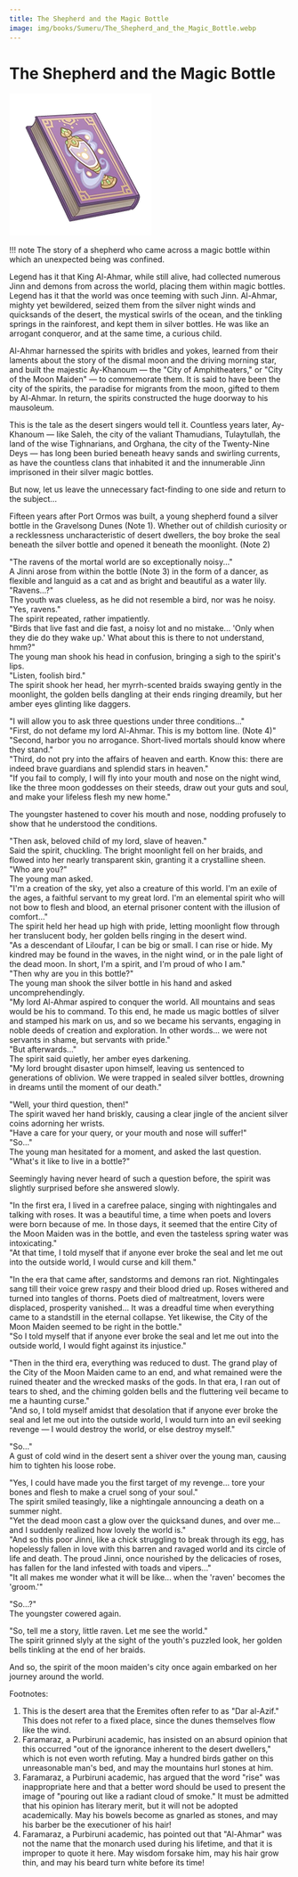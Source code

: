 ```yaml
---
title: The Shepherd and the Magic Bottle
image: img/books/Sumeru/The_Shepherd_and_the_Magic_Bottle.webp
---
```


# The Shepherd and the Magic Bottle

![Book Image](../../img/books/Sumeru/The_Shepherd_and_the_Magic_Bottle.webp)

!!! note
    The story of a shepherd who came across a magic bottle within which an unexpected being was confined.
  
Legend has it that King Al-Ahmar, while still alive, had collected numerous Jinn and demons from across the world, placing them within magic bottles.  
Legend has it that the world was once teeming with such Jinn. Al-Ahmar, mighty yet bewildered, seized them from the silver night winds and quicksands of the desert, the mystical swirls of the ocean, and the tinkling springs in the rainforest, and kept them in silver bottles. He was like an arrogant conqueror, and at the same time, a curious child.  
  
Al-Ahmar harnessed the spirits with bridles and yokes, learned from their laments about the story of the dismal moon and the driving morning star, and built the majestic Ay-Khanoum — the "City of Amphitheaters," or "City of the Moon Maiden" — to commemorate them. It is said to have been the city of the spirits, the paradise for migrants from the moon, gifted to them by Al-Ahmar. In return, the spirits constructed the huge doorway to his mausoleum.  
  
This is the tale as the desert singers would tell it. Countless years later, Ay-Khanoum — like Saleh, the city of the valiant Thamudians, Tulaytullah, the land of the wise Tighnarians, and Orghana, the city of the Twenty-Nine Deys — has long been buried beneath heavy sands and swirling currents, as have the countless clans that inhabited it and the innumerable Jinn imprisoned in their silver magic bottles.  
  
But now, let us leave the unnecessary fact-finding to one side and return to the subject...  
  
Fifteen years after Port Ormos was built, a young shepherd found a silver bottle in the Gravelsong Dunes (Note 1). Whether out of childish curiosity or a recklessness uncharacteristic of desert dwellers, the boy broke the seal beneath the silver bottle and opened it beneath the moonlight. (Note 2)  
  
"The ravens of the mortal world are so exceptionally noisy..."  
A Jinni arose from within the bottle (Note 3) in the form of a dancer, as flexible and languid as a cat and as bright and beautiful as a water lily.  
"Ravens...?"  
The youth was clueless, as he did not resemble a bird, nor was he noisy.  
"Yes, ravens."  
The spirit repeated, rather impatiently.  
"Birds that live fast and die fast, a noisy lot and no mistake... 'Only when they die do they wake up.' What about this is there to not understand, hmm?"  
The young man shook his head in confusion, bringing a sigh to the spirit's lips.  
"Listen, foolish bird."  
The spirit shook her head, her myrrh-scented braids swaying gently in the moonlight, the golden bells dangling at their ends ringing dreamily, but her amber eyes glinting like daggers.  
  
"I will allow you to ask three questions under three conditions..."  
"First, do not defame my lord Al-Ahmar. This is my bottom line. (Note 4)"  
"Second, harbor you no arrogance. Short-lived mortals should know where they stand."  
"Third, do not pry into the affairs of heaven and earth. Know this: there are indeed brave guardians and splendid stars in heaven."  
"If you fail to comply, I will fly into your mouth and nose on the night wind, like the three moon goddesses on their steeds, draw out your guts and soul, and make your lifeless flesh my new home."  
  
The youngster hastened to cover his mouth and nose, nodding profusely to show that he understood the conditions.  
  
"Then ask, beloved child of my lord, slave of heaven."  
Said the spirit, chuckling. The bright moonlight fell on her braids, and flowed into her nearly transparent skin, granting it a crystalline sheen.  
"Who are you?"  
The young man asked.  
"I'm a creation of the sky, yet also a creature of this world. I'm an exile of the ages, a faithful servant to my great lord. I'm an elemental spirit who will not bow to flesh and blood, an eternal prisoner content with the illusion of comfort..."  
The spirit held her head up high with pride, letting moonlight flow through her translucent body, her golden bells ringing in the desert wind.  
"As a descendant of Liloufar, I can be big or small. I can rise or hide. My kindred may be found in the waves, in the night wind, or in the pale light of the dead moon. In short, I'm a spirit, and I'm proud of who I am."  
"Then why are you in this bottle?"  
The young man shook the silver bottle in his hand and asked uncomprehendingly.  
"My lord Al-Ahmar aspired to conquer the world. All mountains and seas would be his to command. To this end, he made us magic bottles of silver and stamped his mark on us, and so we became his servants, engaging in noble deeds of creation and exploration. In other words... we were not servants in shame, but servants with pride."  
"But afterwards..."  
The spirit said quietly, her amber eyes darkening.  
"My lord brought disaster upon himself, leaving us sentenced to generations of oblivion. We were trapped in sealed silver bottles, drowning in dreams until the moment of our death."  
  
"Well, your third question, then!"  
The spirit waved her hand briskly, causing a clear jingle of the ancient silver coins adorning her wrists.  
"Have a care for your query, or your mouth and nose will suffer!"  
"So..."  
The young man hesitated for a moment, and asked the last question.  
"What's it like to live in a bottle?"  
  
Seemingly having never heard of such a question before, the spirit was slightly surprised before she answered slowly.  
  
"In the first era, I lived in a carefree palace, singing with nightingales and talking with roses. It was a beautiful time, a time when poets and lovers were born because of me. In those days, it seemed that the entire City of the Moon Maiden was in the bottle, and even the tasteless spring water was intoxicating."  
"At that time, I told myself that if anyone ever broke the seal and let me out into the outside world, I would curse and kill them."  
  
"In the era that came after, sandstorms and demons ran riot. Nightingales sang till their voice grew raspy and their blood dried up. Roses withered and turned into tangles of thorns. Poets died of maltreatment, lovers were displaced, prosperity vanished... It was a dreadful time when everything came to a standstill in the eternal collapse. Yet likewise, the City of the Moon Maiden seemed to be right in the bottle."  
"So I told myself that if anyone ever broke the seal and let me out into the outside world, I would fight against its injustice."  
  
"Then in the third era, everything was reduced to dust. The grand play of the City of the Moon Maiden came to an end, and what remained were the ruined theater and the wrecked masks of the gods. In that era, I ran out of tears to shed, and the chiming golden bells and the fluttering veil became to me a haunting curse."  
"And so, I told myself amidst that desolation that if anyone ever broke the seal and let me out into the outside world, I would turn into an evil seeking revenge — I would destroy the world, or else destroy myself."  
  
"So..."  
A gust of cold wind in the desert sent a shiver over the young man, causing him to tighten his loose robe.  
  
"Yes, I could have made you the first target of my revenge... tore your bones and flesh to make a cruel song of your soul."  
The spirit smiled teasingly, like a nightingale announcing a death on a summer night.  
"Yet the dead moon cast a glow over the quicksand dunes, and over me... and I suddenly realized how lovely the world is."  
"And so this poor Jinni, like a chick struggling to break through its egg, has hopelessly fallen in love with this barren and ravaged world and its circle of life and death. The proud Jinni, once nourished by the delicacies of roses, has fallen for the land infested with toads and vipers..."  
"It all makes me wonder what it will be like... when the 'raven' becomes the 'groom.'"  
  
  
"So...?"  
The youngster cowered again.  
  
"So, tell me a story, little raven. Let me see the world."  
The spirit grinned slyly at the sight of the youth's puzzled look, her golden bells tinkling at the end of her braids.  
  
And so, the spirit of the moon maiden's city once again embarked on her journey around the world.  
  
  
Footnotes:  
1. This is the desert area that the Eremites often refer to as "Dar al-Azif." This does not refer to a fixed place, since the dunes themselves flow like the wind.  
2. Faramaraz, a Purbiruni academic, has insisted on an absurd opinion that this occurred "out of the ignorance inherent to the desert dwellers," which is not even worth refuting. May a hundred birds gather on this unreasonable man's bed, and may the mountains hurl stones at him.  
3. Faramaraz, a Purbiruni academic, has argued that the word "rise" was inappropriate here and that a better word should be used to present the image of "pouring out like a radiant cloud of smoke." It must be admitted that his opinion has literary merit, but it will not be adopted academically. May his bowels become as gnarled as stones, and may his barber be the executioner of his hair!  
4. Faramaraz, a Purbiruni academic, has pointed out that "Al-Ahmar" was not the name that the monarch used during his lifetime, and that it is improper to quote it here. May wisdom forsake him, may his hair grow thin, and may his beard turn white before its time!
